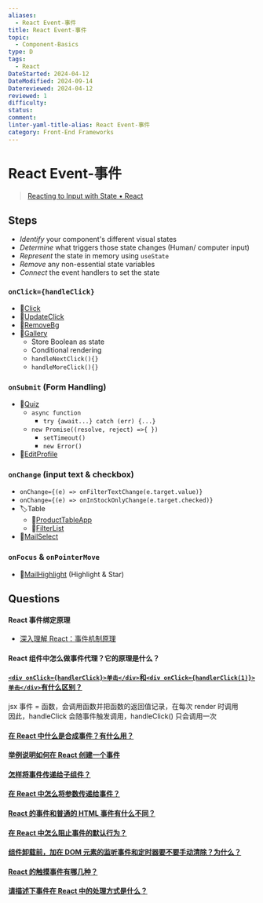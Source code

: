 ```yaml
---
aliases:
  - React Event-事件
title: React Event-事件
topic:
  - Component-Basics
type: D
tags:
  - React
DateStarted: 2024-04-12
DateModified: 2024-09-14
Datereviewed: 2024-04-12
reviewed: 1
difficulty: 
status: 
comment: 
linter-yaml-title-alias: React Event-事件
category: Front-End Frameworks
---
```


# React Event-事件

> [Reacting to Input with State • React](https://beta.reactjs.org/learn/reacting-to-input-with-state)

## Steps

- _Identify_ your component's different visual states
- _Determine_ what triggers those state changes (Human/ computer input)
- _Represent_ the state in memory using `useState`
- _Remove_ any non-essential state variables
- _Connect_ the event handlers to set the state

### `onClick={handleClick}`

- 📌[Click](DB-React-Components/Click)
- 📌[UpdateClick](DB-React-Components/UpdateClick)
- 📌[RemoveBg](DB-React-Components/RemoveBg)
- 📌[Gallery](DB-React-Components/Gallery)
  - Store Boolean as state
  - Conditional rendering
  - `handleNextClick(){}`
  - `handleMoreClick(){}`

### `onSubmit` (Form Handling)

- 📌[Quiz](DB-React-Components/Quiz)
  - `async function`
    - `try {await...} catch (err) {...}`
  - `new Promise((resolve, reject) =>{ })`
    - `setTimeout()`
    - `new Error()`
- 📌[EditProfile](DB-React-Components/EditProfile)

### `onChange` (input text & checkbox)

- `onChange={(e) => onFilterTextChange(e.target.value)}`
- `onChange={(e) => onInStockOnlyChange(e.target.checked)}`
- 🏷️Table
  - 📌[ProductTableApp](DB-React-Components/ProductTableApp)
  - 📌[FilterList](DB-React-Components/FilterList)
- 📌[MailSelect](DB-React-Components/MailSelect)

### `onFocus` & `onPointerMove`

- 📌[MailHighlight](DB-React-Components/MailHighlight) (Highlight & Star)

## Questions

#### React 事件绑定原理

- [深入理解 React：事件机制原理](https://link.segmentfault.com/?enc=YWEtw47CvOdPRPRJCJ0lxA%3D%3D.CuQXmGFuL7V69GLgnC6fFFMLm%2Fcpx6Mo5oQ0kdkOWgh4Za%2BUqvZdkoW7IoaLDTqaJtyqsYD9QGfnqxGRrf0qQA%3D%3D)

#### React 组件中怎么做事件代理？它的原理是什么？

#### [`<div onClick={handlerClick}>单击</div>`和`<div onClick={handlerClick(1)}>单击</div>`有什么区别？](https://github.com/haizlin/fe-interview/issues/830)

jsx 事件 = 函数，会调用函数并把函数的返回值记录，在每次 render 时调用  
因此，handleClick 会随事件触发调用，handleClick() 只会调用一次

#### [在 React 中什么是合成事件？有什么用？](https://github.com/haizlin/fe-interview/issues/713)

#### [举例说明如何在 React 创建一个事件](https://github.com/haizlin/fe-interview/issues/850)

#### [怎样将事件传递给子组件？](https://github.com/haizlin/fe-interview/issues/892)

#### [在 React 中怎么将参数传递给事件？](https://github.com/haizlin/fe-interview/issues/876)

#### [React 的事件和普通的 HTML 事件有什么不同？](https://github.com/haizlin/fe-interview/issues/875)

#### [在 React 中怎么阻止事件的默认行为？](https://github.com/haizlin/fe-interview/issues/874)

#### [组件卸载前，加在 DOM 元素的监听事件和定时器要不要手动清除？为什么？](https://github.com/haizlin/fe-interview/issues/840)

#### [React 的触摸事件有哪几种？](https://github.com/haizlin/fe-interview/issues/834)

#### [请描述下事件在 React 中的处理方式是什么？](https://github.com/haizlin/fe-interview/issues/662)
